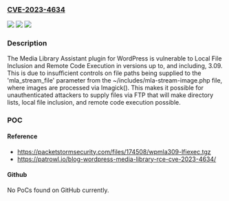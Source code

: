 ### [CVE-2023-4634](https://cve.mitre.org/cgi-bin/cvename.cgi?name=CVE-2023-4634)
![](https://img.shields.io/static/v1?label=Product&message=Media%20Library%20Assistant&color=blue)
![](https://img.shields.io/static/v1?label=Version&message=*%3C%3D%203.09%20&color=brighgreen)
![](https://img.shields.io/static/v1?label=Vulnerability&message=CWE-73%20External%20Control%20of%20File%20Name%20or%20Path&color=brighgreen)

### Description

The Media Library Assistant plugin for WordPress is vulnerable to Local File Inclusion and Remote Code Execution in versions up to, and including, 3.09. This is due to insufficient controls on file paths being supplied to the 'mla_stream_file' parameter from the ~/includes/mla-stream-image.php file, where images are processed via Imagick(). This makes it possible for unauthenticated attackers to supply files via FTP that will make directory lists, local file inclusion, and remote code execution possible.

### POC

#### Reference
- https://packetstormsecurity.com/files/174508/wpmla309-lfiexec.tgz
- https://patrowl.io/blog-wordpress-media-library-rce-cve-2023-4634/

#### Github
No PoCs found on GitHub currently.


